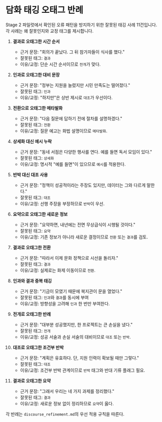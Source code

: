 # 담화 태깅 오태그 반례

Stage 2 파일럿에서 확인된 오류 패턴을 방지하기 위한 잘못된 태깅 사례 11건입니다. 각 사례는 왜 잘못인지와 교정 태그를 제시합니다.

1. **결과로 오태그한 시간 순서**
   - 근거 문장: "회의가 끝났다. 그 뒤 참가자들이 식사를 했다."
   - 잘못된 태그: `결과`
   - 이유/교정: 단순 시간 순서이므로 `전개`가 맞다.

2. **인과로 오태그한 대비 문장**
   - 근거 문장: "정부는 지원을 늘렸지만 시민 만족도는 떨어졌다."
   - 잘못된 태그: `인과`
   - 이유/교정: "하지만"은 상반 제시로 `대조`가 우선이다.

3. **전환으로 오태그한 메타발화**
   - 근거 문장: "다음 질문에 답하기 전에 절차를 설명하겠다."
   - 잘못된 태그: `전환`
   - 이유/교정: 질문 예고는 화법 설명이므로 `메타발화`.

4. **상세화 대신 예시 누락**
   - 근거 문장: "동네 서점은 다양한 행사를 연다. 예를 들면 독서 모임이 있다."
   - 잘못된 태그: `상세화`
   - 이유/교정: 명시적 "예를 들면"이 있으므로 `예시`를 적용한다.

5. **반박 대신 대조 사용**
   - 근거 문장: "정책이 성공적이라는 주장도 있지만, 데이터는 그와 다르게 말한다."
   - 잘못된 태그: `대조`
   - 이유/교정: 선행 주장을 부정하므로 `반박`이 우선.

6. **요약으로 오태그한 새로운 정보**
   - 근거 문장: "요약하면, 내년에는 전면 무상급식이 시행될 것이다."
   - 잘못된 태그: `요약`
   - 이유/교정: 기존 정보가 아니라 새로운 결정이므로 `전환` 또는 `결과`를 검토.

7. **결과로 오태그한 전환**
   - 근거 문장: "따라서 이제 문화 정책으로 시선을 돌리자."
   - 잘못된 태그: `결과`
   - 이유/교정: 실제로는 화제 이동이므로 `전환`.

8. **인과와 결과 중복 태깅**
   - 근거 문장: "기금이 모였기 때문에 복지관이 문을 열었다."
   - 잘못된 태그: `인과`와 `결과`를 동시에 부여
   - 이유/교정: 방향성을 고려해 `인과` 한 번만 부여한다.

9. **전개로 오태그한 반례**
   - 근거 문장: "대부분 성공했지만, 한 프로젝트는 큰 손실을 냈다."
   - 잘못된 태그: `전개`
   - 이유/교정: 성공 서술과 손실 서술의 대비이므로 `대조` 또는 `반박`.

10. **대조로 오태그한 조건부 반박**
    - 근거 문장: "계획은 유효하다. 단, 지원 인력이 확보될 때만 그렇다."
    - 잘못된 태그: `대조`
    - 이유/교정: 조건부 반박 관계이므로 `반박` 태그와 반대 기류 플래그 필요.

11. **결과로 오태그한 요약**
    - 근거 문장: "그래서 우리는 네 가지 과제를 정리했다."
    - 잘못된 태그: `결과`
    - 이유/교정: 새로운 정보 없이 정리하므로 `요약`이 옳다.

각 반례는 `discourse_refinement.md`의 우선 적용 규칙을 따른다.
